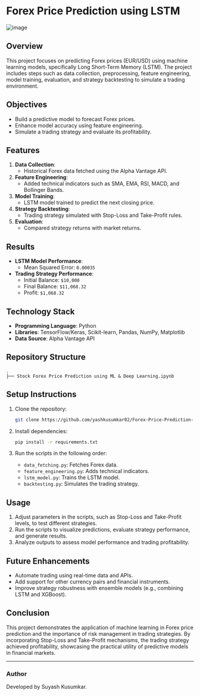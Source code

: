 # Forex Price Prediction using LSTM

![image](https://github.com/user-attachments/assets/e32c6012-4476-4095-8ab8-f502883d8d94)


## Overview
This project focuses on predicting Forex prices (EUR/USD) using machine learning models, specifically Long Short-Term Memory (LSTM). The project includes steps such as data collection, preprocessing, feature engineering, model training, evaluation, and strategy backtesting to simulate a trading environment.

## Objectives
- Build a predictive model to forecast Forex prices.
- Enhance model accuracy using feature engineering.
- Simulate a trading strategy and evaluate its profitability.

## Features
1. **Data Collection**:
   - Historical Forex data fetched using the Alpha Vantage API.
2. **Feature Engineering**:
   - Added technical indicators such as SMA, EMA, RSI, MACD, and Bollinger Bands.
3. **Model Training**:
   - LSTM model trained to predict the next closing price.
4. **Strategy Backtesting**:
   - Trading strategy simulated with Stop-Loss and Take-Profit rules.
5. **Evaluation**:
   - Compared strategy returns with market returns.

## Results
- **LSTM Model Performance**:
  - Mean Squared Error: `0.00035`
- **Trading Strategy Performance**:
  - Initial Balance: `$10,000`
  - Final Balance: `$11,068.32`
  - Profit: `$1,068.32`

## Technology Stack
- **Programming Language**: Python
- **Libraries**: TensorFlow/Keras, Scikit-learn, Pandas, NumPy, Matplotlib
- **Data Source**: Alpha Vantage API

## Repository Structure
```
.
├── Stock Forex Price Prediction using ML & Deep Learning.ipynb
```

## Setup Instructions
1. Clone the repository:
   ```bash
   git clone https://github.com/yashkusumkar02/Forex-Price-Prediction-using-LSTM/
   ```

2. Install dependencies:
   ```bash
   pip install -r requirements.txt
   ```

3. Run the scripts in the following order:
   - `data_fetching.py`: Fetches Forex data.
   - `feature_engineering.py`: Adds technical indicators.
   - `lstm_model.py`: Trains the LSTM model.
   - `backtesting.py`: Simulates the trading strategy.

## Usage
1. Adjust parameters in the scripts, such as Stop-Loss and Take-Profit levels, to test different strategies.
2. Run the scripts to visualize predictions, evaluate strategy performance, and generate results.
3. Analyze outputs to assess model performance and trading profitability.

## Future Enhancements
- Automate trading using real-time data and APIs.
- Add support for other currency pairs and financial instruments.
- Improve strategy robustness with ensemble models (e.g., combining LSTM and XGBoost).

## Conclusion
This project demonstrates the application of machine learning in Forex price prediction and the importance of risk management in trading strategies. By incorporating Stop-Loss and Take-Profit mechanisms, the trading strategy achieved profitability, showcasing the practical utility of predictive models in financial markets.

---

### Author
Developed by Suyash Kusumkar.

